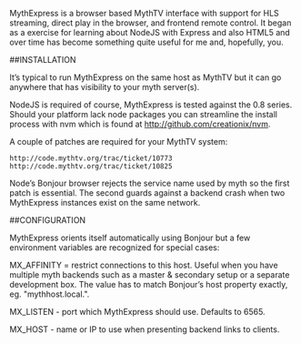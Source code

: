 
MythExpress is a browser based MythTV interface with support for HLS streaming, direct play in the browser, and frontend remote control. It began as a exercise for learning about NodeJS with Express and also HTML5 and over time has become something quite useful for me and, hopefully, you.


##INSTALLATION

It’s typical to run MythExpress on the same host as MythTV but it can go anywhere that has visibility to your myth server(s).

NodeJS is required of course, MythExpress is tested against the 0.8 series. Should your platform lack node packages you can streamline the install process with nvm which is found at http://github.com/creationix/nvm.

A couple of patches are required for your MythTV system:

    http://code.mythtv.org/trac/ticket/10773
    http://code.mythtv.org/trac/ticket/10825

Node’s Bonjour browser rejects the service name used by myth so the first patch is essential. The second guards against a backend crash when two MythExpress instances exist on the same network.


##CONFIGURATION

MythExpress orients itself automatically using Bonjour but a few environment variables are recognized for special cases:

MX_AFFINITY = restrict connections to this host. Useful when you have multiple myth backends such as a master & secondary setup or a separate development box. The value has to match Bonjour’s host property exactly, eg. "mythhost.local.".

MX_LISTEN - port which MythExpress should use. Defaults to 6565.

MX_HOST - name or IP to use when presenting backend links to clients.